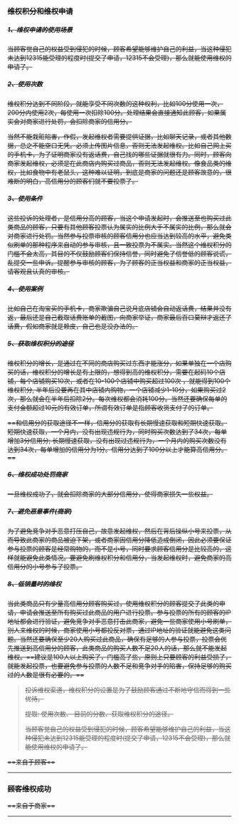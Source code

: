 

### ~~维权积分和维权申请~~

##### ~~1、维权申请的使用场景~~

~~当顾客觉自己的权益受到侵犯的时候，顾客希望能够维护自己的利益，当这种侵犯未达到12315能受理的程度时(提交了申请，12315不会受理)，那么就能使用维权的申请了。~~

##### ~~2、使用次数~~

~~维权积分达到不同阶段，就能享受不同次数的这种权利，比如100分使用一次，200分内使用2次，每使用一次扣除100分。处理结果会直接通知此顾客，如果属实会对商家进行处罚，会扣除商家的信用分。~~

~~当然不能栽赃陷害，作假，发起维权者需要提供证据，比如聊天记录，或者其他数据，总之不能空口无凭。必须上传图片信息，否则无法发起维权。比如自己网上买的手机卡，为了证明商家没有返话费，自己找的哪些证据就很有力。同时，顾客向商家发起维权，必须是在此商店内购买过商品，否则无法发起维权。像食品类的维权，比如食物中有老鼠头，这种难以证明，到底是商家的问题还是顾客故意的，很难断的明白，高信用分的顾客们就不要投票了。~~

##### ~~3、使用条件~~

~~这些投诉的处理者，是信用分高的顾客，当这个申请发起时，会推送至也购买过此类商品的顾客，只要有其他顾客投票认为属实的比例大于不属实的比例，那么就会对商家进行处罚。当然参与投票审核的顾客信用分也应当达到较高的水平，避免类似刷单的那种程序来自动的参与审核，且一致投票为不属实。当然这个维权积分的门槛不会太高，其目的不仅鼓励顾客们保持信誉，同时避免了信誉低的顾客说谎，乱提交一些申诉。提醒参与审核的顾客，为了顾客的正当权益和商家的正当权益，请客观且认真的审核。~~

##### ~~4、使用案例~~

~~比如自己在淘宝买的手机卡，商家欺骗自己说月底店铺会自动返话费，结果并没有返，最后还是自己截取话费账单的截图，向商家举证，商家最后百口莫辩才返还了话费，假如商家就是赖皮，自己也是没办法的。~~



##### ~~5、获取维权积分的途径~~

~~维权积分的增长，是通过在不同的商店购买过东西才能涨分，如果单独在一个店购买的话，维权积分的增长是有上限的，想得到高的维权积分，需要在起码10个店铺，每个店铺购买10次，或者在10-100个店铺中购买超过100次 ，就能得到100个维权积分, 半年后没要再在其中店铺内购物，一个店铺减少1-10分，如果购买过2次，那么就会在半年后扣除2分。每次维权都会消耗100分。当然还要确保每单的支付金额超过10元的有效订单，所谓有效订单是指顾客收货支付了的订单。~~

~~==和信用分的获取途径不一样，信用分的获取有长期慢速获取和短期快速获取。短期快速获取，一个月内，没有出现违规行为，同时购买次数达到了34次，每单增加3分信用分; 长期慢速获取，没有出现过违规行为，一个月内的购买次数没有达到34次，每单增加的信用分为1分。信用分达到了100分以上才能算高信用分。==~~

##### ~~6、维权成功处罚商家~~

~~一旦维权成功了，就会扣除商家的大部分信用分，使得商家损失一些权益。~~

##### ~~7、避免恶意事件(商家)~~

~~为了避免竞争对手恶意打压自己，故意发起维权，然后在背后操纵小号来投票，从而导致此商家的商品被迫下架，或者商家因信用分降低造成倒闭，因此必须要保证参与投票的顾客是经常购物的，而不是小号，同时要求顾客信用分是比较高的，这样就能避免此类情况。要避免刷维权积分和信用分，当发起维权时，避免商家的高信用分的小号参与了投票。~~

##### ~~8、低销量时的维权~~

~~当此类商品只有少量高信用分顾客购买过，使用维权积分的顾客提交了此类的申请，申请会推送至所有购买过此商品的用户进行投票。参与投票的所有的顾客的IP地址都会进行验证，避免竞争对手恶意打击此商家，避免一些商家使用小号刷单，别人来维权的时候，商家使用小号都投反对票，通过IP地址的验证就能避免这类问题。当然还要确保至少20人购买过此商品，确保有足够的人参与投票，投票会优先推送到高信用分的顾客，此类商品的购买人数不足20人的话，那么就不能发起维权。==建议是100人以上购买了，门槛高了些，原则上只要顾客的利益受损了，就能发起投票，也要避免参与投票的人数不足和竞争对手的陷害，保持足够的购买过的人数是很有必要的。==~~

> ~~投诉维权渠道，维权积分的设置是为了鼓励顾客通过不断地守信而得到一些优待。~~
>
> ~~提取: 使用次数、 目前的分数、获取维权积分的途径。~~
>
> ~~当顾客觉自己的权益受到侵犯的时候，顾客希望能够维护自己的利益，当这种侵犯未达到12315能受理的程度时(提交了申请，12315不会受理)，那么就能使用维权的申请了。~~

~~==来自于顾客==~~

----





### ~~顾客维权成功~~

~~==来自于商家==~~

----







